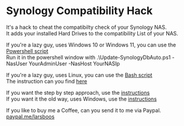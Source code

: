 # Synology Compatibility Hack
It's a hack to cheat the compatibilty check of your Synology NAS.  
It adds your installed Hard Drives to the compatibility List of your NAS.

If you're a lazy guy, uses Windows 10 or Windows 11, you can use the [Powershell script](Powershell/Update-SynologyDbAuto.ps1)  
Run it in the powershell window with .\Update-SynologyDbAuto.ps1 -NasUser YourAdminUser -NasHost YourNASIp  
  
If you're a lazy guy, uses Linux, you can use the [Bash script](Bash/update_syno_db_auto.sh)  
The instruction can you find [here](/HowTo/Bash-AutoupdateNASDB.md)  
  
If you want the step by step approach, use the [instructions](HowTo/StepSynCompHack.md)  
If you want it the old way, uses Windows, use the [instructions](HowTo/manual-editing.md)  

If you like to buy me a Coffee, can you send it to me via Paypal.  
[paypal.me/larsboos](https://paypal.me/larsboos)
